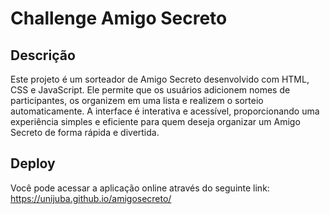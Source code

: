 # Challenge Amigo Secreto

## Descrição
Este projeto é um sorteador de Amigo Secreto desenvolvido com HTML, CSS e JavaScript. Ele permite que os usuários adicionem nomes de participantes, os organizem em uma lista e realizem o sorteio automaticamente. A interface é interativa e acessível, proporcionando uma experiência simples e eficiente para quem deseja organizar um Amigo Secreto de forma rápida e divertida.

## Deploy
Você pode acessar a aplicação online através do seguinte link: https://unijuba.github.io/amigosecreto/
